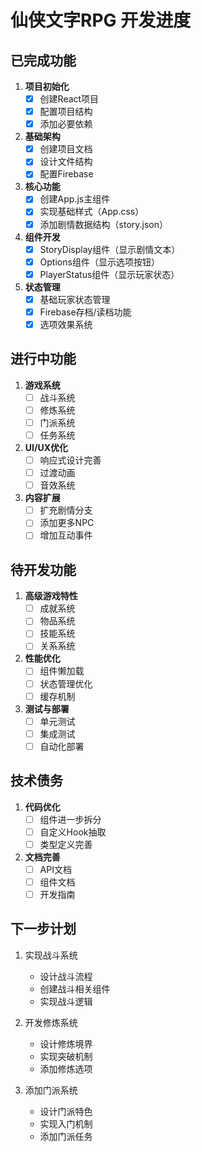 # 仙侠文字RPG 开发进度

## 已完成功能

1. **项目初始化**
   - [x] 创建React项目
   - [x] 配置项目结构
   - [x] 添加必要依赖

2. **基础架构**
   - [x] 创建项目文档
   - [x] 设计文件结构
   - [x] 配置Firebase

3. **核心功能**
   - [x] 创建App.js主组件
   - [x] 实现基础样式（App.css）
   - [x] 添加剧情数据结构（story.json）

4. **组件开发**
   - [x] StoryDisplay组件（显示剧情文本）
   - [x] Options组件（显示选项按钮）
   - [x] PlayerStatus组件（显示玩家状态）

5. **状态管理**
   - [x] 基础玩家状态管理
   - [x] Firebase存档/读档功能
   - [x] 选项效果系统

## 进行中功能

1. **游戏系统**
   - [ ] 战斗系统
   - [ ] 修炼系统
   - [ ] 门派系统
   - [ ] 任务系统

2. **UI/UX优化**
   - [ ] 响应式设计完善
   - [ ] 过渡动画
   - [ ] 音效系统

3. **内容扩展**
   - [ ] 扩充剧情分支
   - [ ] 添加更多NPC
   - [ ] 增加互动事件

## 待开发功能

1. **高级游戏特性**
   - [ ] 成就系统
   - [ ] 物品系统
   - [ ] 技能系统
   - [ ] 关系系统

2. **性能优化**
   - [ ] 组件懒加载
   - [ ] 状态管理优化
   - [ ] 缓存机制

3. **测试与部署**
   - [ ] 单元测试
   - [ ] 集成测试
   - [ ] 自动化部署

## 技术债务

1. **代码优化**
   - [ ] 组件进一步拆分
   - [ ] 自定义Hook抽取
   - [ ] 类型定义完善

2. **文档完善**
   - [ ] API文档
   - [ ] 组件文档
   - [ ] 开发指南

## 下一步计划

1. 实现战斗系统
   - 设计战斗流程
   - 创建战斗相关组件
   - 实现战斗逻辑

2. 开发修炼系统
   - 设计修炼境界
   - 实现突破机制
   - 添加修炼选项

3. 添加门派系统
   - 设计门派特色
   - 实现入门机制
   - 添加门派任务
